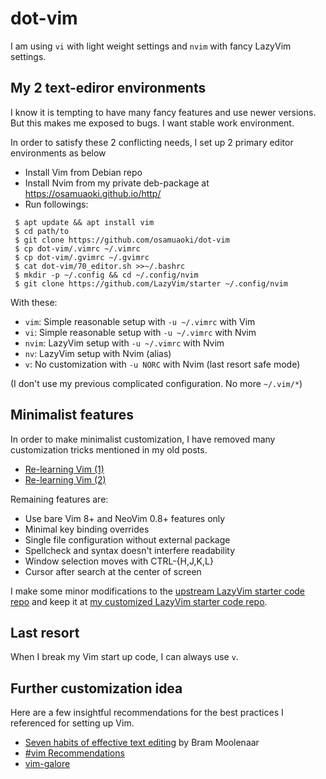 # dot-vim

I am using `vi` with light weight settings and `nvim` with fancy LazyVim
settings.

## My 2 text-ediror environments

I know it is tempting to have many fancy features and use newer
versions.  But this makes me exposed to bugs.  I want stable work
environment.  

In order to satisfy these 2 conflicting needs, I set up 2 primary
editor environments as below

* Install Vim from Debian repo
* Install Nvim from my private deb-package at https://osamuaoki.github.io/http/
* Run followings:

```console
 $ apt update && apt install vim
 $ cd path/to
 $ git clone https://github.com/osamuaoki/dot-vim
 $ cp dot-vim/.vimrc ~/.vimrc
 $ cp dot-vim/.gvimrc ~/.gvimrc
 $ cat dot-vim/70_editor.sh >>~/.bashrc
 $ mkdir -p ~/.config && cd ~/.config/nvim
 $ git clone https://github.com/LazyVim/starter ~/.config/nvim
```

With these:

* `vim`: Simple reasonable setup with `-u ~/.vimrc` with Vim
* `vi`: Simple reasonable setup with `-u ~/.vimrc` with Nvim
* `nvim`: LazyVim setup with `-u ~/.vimrc` with Nvim
* `nv`: LazyVim setup with Nvim (alias)
* `v`: No customization with `-u NORC` with Nvim (last resort safe mode)

(I don't use my previous complicated configuration. No more `~/.vim/*`)

## Minimalist features

In order to make minimalist customization, I have removed many
customization tricks mentioned in my old posts.

* [Re-learning Vim (1)](https://osamuaoki.github.io/en/2019/09/17/vim-learn-1/)
* [Re-learning Vim (2)](https://osamuaoki.github.io/en/2019/09/24/vim-learn-2/)

Remaining features are:

* Use bare Vim 8+ and NeoVim 0.8+ features only
* Minimal key binding overrides
* Single file configuration without external package
* Spellcheck and syntax doesn't interfere readability
* Window selection moves with CTRL-{H,J,K,L}
* Cursor after search at the center of screen

I make some minor modifications to the 
[upstream LazyVim starter code repo]( https://github.com/LazyVim/starter)
and keep it at
[my customized LazyVim starter code repo](https://github.com/osamuaoki/starter).

##  Last resort

When I break my Vim start up code, I can always use `v`.

## Further customization idea

Here are a few insightful recommendations for the best practices I
referenced for setting up Vim.

* [Seven habits of effective text editing](https://www.moolenaar.net/habits.html) by Bram Moolenaar
* [#vim Recommendations](https://www.vi-improved.org/recommendations/)
* [vim-galore](https://github.com/mhinz/vim-galore)

<!-- vim:set sts=2 sw=2 expandtab ai si tw=72: -->
